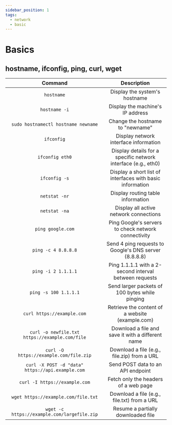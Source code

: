 ```yaml
---
sidebar_position: 1
tags:
  - network
  - basic
---
```


# Basics

## hostname, ifconfig, ping, curl, wget

|                     Command                      |                          Description                          |
| :----------------------------------------------: | :-----------------------------------------------------------: |
|                    `hostname`                    |                 Display the system's hostname                 |
|                  `hostname -i`                   |               Display the machine's IP address                |
|       `sudo hostnamectl hostname newname`        |               Change the hostname to "newname"                |
|                    `ifconfig`                    |             Display network interface information             |
|                 `ifconfig eth0`                  | Display details for a specific network interface (e.g., eth0) |
|                  `ifconfig -s`                   |   Display a short list of interfaces with basic information   |
|                  `netstat -nr`                   |               Display routing table information               |
|                  `netstat -na`                   |            Display all active network connections             |
|                `ping google.com`                 |      Ping Google's servers to check network connectivity      |
|               `ping -c 4 8.8.8.8`                |     Send 4 ping requests to Google's DNS server (8.8.8.8)     |
|               `ping -i 2 1.1.1.1`                |    Ping 1.1.1.1 with a 2-second interval between requests     |
|              `ping -s 100 1.1.1.1`               |        Send larger packets of 100 bytes while pinging         |
|            `curl https://example.com`            |        Retrieve the content of a website (example.com)        |
|  `curl -o newfile.txt https://example.com/file`  |       Download a file and save it with a different name       |
|      `curl -O https://example.com/file.zip`      |          Download a file (e.g., file.zip) from a URL          |
| `curl -X POST -d "data" https://api.example.com` |               Send POST data to an API endpoint               |
|          `curl -I https://example.com`           |             Fetch only the headers of a web page              |
|       `wget https://example.com/file.txt`        |          Download a file (e.g., file.txt) from a URL          |
|   `wget -c https://example.com/largefile.zip`    |              Resume a partially downloaded file               |

